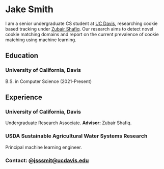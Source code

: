 # Jake Smith
I am a senior undergraduate CS student at [UC Davis](https://cs.ucdavis.edu), researching cookie based tracking under [Zubair Shafiq](https://web.cs.ucdavis.edu/~zubair/index.html). Our research aims to detect novel cookie matching domains and report on the current prevalence of cookie matching using machine learning.   

## Education
### University of California, Davis
B.S. in Computer Science (2021-Present)

## Experience
### University of California, Davis
Undergraduate Research Associate. **Advisor:** Zubair Shafiq.

### USDA Sustainable Agricultural Water Systems Research
Principal machine learning engineer.

### Contact: @jsssmit@ucdavis.edu
